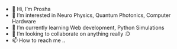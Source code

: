 - 👋 Hi, I’m Prosha
- 👀 I’m interested in Neuro Physics, Quantum Photonics, Computer Hardware
- 🌱 I’m currently learning Web development, Python Simulations 
- 💞️ I’m looking to collaborate on anything really :D 
- 📫 How to reach me .. 

<!---
proshav/proshav is a ✨ special ✨ repository because its `README.md` (this file) appears on your GitHub profile.
You can click the Preview link to take a look at your changes.
--->
